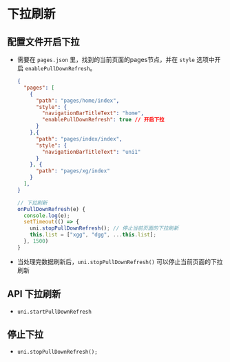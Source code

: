 # 下拉刷新

## 配置文件开启下拉

*   需要在 `pages.json` 里，找到的当前页面的pages节点，并在 `style` 选项中开启 `enablePullDownRefresh`。

    ```json
    {
      "pages": [
        {
          "path": "pages/home/index",
          "style": {
            "navigationBarTitleText": "home",
            "enablePullDownRefresh": true // 开启下拉
          }
        },{
          "path": "pages/index/index",
          "style": {
            "navigationBarTitleText": "uni1"
          }
        }, {
          "path": "pages/xg/index"
        }
      ],
    }
    ```

    ```javascript
    // 下拉刷新
    onPullDownRefresh(e) {
      console.log(e);
      setTimeout(() => {
        uni.stopPullDownRefresh(); // 停止当前页面的下拉刷新
        this.list = ["xgg", "dgg", ...this.list];
      }, 1500)
    }
    ```

*   当处理完数据刷新后，`uni.stopPullDownRefresh()` 可以停止当前页面的下拉刷新

## API 下拉刷新

*   `uni.startPullDownRefresh`

## 停止下拉

*   `uni.stopPullDownRefresh();`
